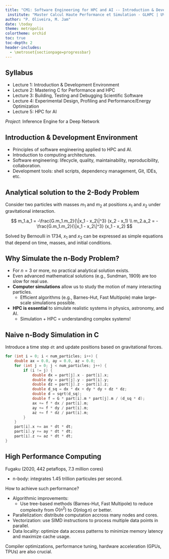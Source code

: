 ```yaml
---
title: "CM1: Software Engineering for HPC and AI -- Introduction & Development Environment"
 institute: "Master Calcul Haute Performance et Simulation - GLHPC | UVSQ"
author: "P. Oliveira, M. Jam"
date: \today
theme: metropolis
colortheme: orchid
toc: true
toc-depth: 2
header-includes:
  - \metroset{sectionpage=progressbar}
---
```


## Syllabus

- Lecture 1: Introduction & Development Environment
- Lecture 2: Mastering C for Performance and HPC
- Lecture 3: Building, Testing and Debugging Scientific Software
- Lecture 4: Experimental Design, Profiling and Performance/Energy Optimization
- Lecture 5: HPC for AI

*Project*: Inference Engine for a Deep Network

## Introduction & Development Environment

- Principles of software engineering applied to HPC and AI.
- Introduction to computing architectures.
- Software engineering: lifecycle, quality, maintainability, reproducibility, collaboration.
- Development tools: shell scripts, dependency management, Git, IDEs, etc.

## Analytical solution to the 2-Body Problem

Consider two particles with masses $m_1$ and $m_2$ at positions $x_1$ and $x_2$ under gravitational interaction.

$$
m_1.a_1 = -\frac{G.m_1.m_2}{\|x_1 - x_2\|^3} (x_2 - x_1) \\
m_2.a_2 = -\frac{G.m_1.m_2}{\|x_1 - x_2\|^3} (x_1 - x_2)
$$

Solved by Bernoulli in 1734, $x_1$ and $x_2$ can be expressed as simple equations that depend on time, masses, and initial conditions.

## Why Simulate the n-Body Problem?

- For $n=3$ or more, no practical analytical solution exists.
- Even advanced mathematical solutions (e.g., Sundman, 1909) are too slow for real use.
- **Computer simulations** allow us to study the motion of many interacting particles.
  - Efficient algorithms (e.g., Barnes-Hut, Fast Multipole) make large-scale simulations possible.
- **HPC is essential** to simulate realistic systems in physics, astronomy, and AI.
  - Simulation + HPC = understanding complex systems!

## Naive n-Body Simulation in C

Introduce a time step `dt` and update positions based on gravitational forces.

```c
for (int i = 0; i < num_particles; i++) {
    double ax = 0.0, ay = 0.0, az = 0.0;
    for (int j = 0; j < num_particles; j++) {
        if (i != j) {
            double dx = part[j].x - part[i].x;
            double dy = part[j].y - part[i].y;
            double dz = part[j].z - part[i].z;
            double d_sq = dx * dx + dy * dy + dz * dz;
            double d = sqrt(d_sq);
            double f = G * part[i].m * part[j].m / (d_sq * d);
            ax += f * dx / part[i].m;
            ay += f * dy / part[i].m;
            az += f * dz / part[i].m;
        }
    }
    part[i].x += ax * dt * dt;
    part[i].y += ay * dt * dt;
    part[i].z += az * dt * dt;
}
```

## High Performance Computing

Fugaku (2020, 442 petaflops, 7.3 million cores)
  - n-body: integrates 1.45 trillion particules per second.

How to achieve such performance?

- Algorithmic improvements:
  - Use tree-based methods (Barnes-Hut, Fast Multipole) to reduce complexity from $O(n^2)$ to $O(n \log n)$ or better.
- Parallelization: distribute computation accross many nodes and cores.
- Vectorization: use SIMD instructions to process multiple data points in parallel.
- Data locality: optimize data access patterns to minimize memory latency and maximize cache usage.

Compiler optimizations, performance tuning, hardware acceleration (GPUs, TPUs) are also crucial.